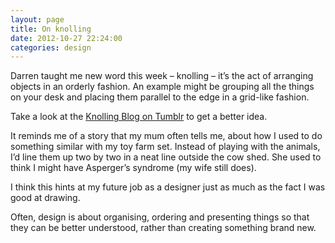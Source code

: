 ```yaml
---
layout: page 
title: On knolling
date: 2012-10-27 22:24:00
categories: design
---
```


Darren taught me new word this week – knolling – it&#8217;s the act of arranging objects in an orderly fashion. An example might be grouping all the things on your desk and placing them parallel to the edge in a grid-like fashion.

<!--more-->

Take a look at the [Knolling Blog on Tumblr][1] to get a better idea.

It reminds me of a story that my mum often tells me, about how I used to do something similar with my toy farm set. Instead of playing with the animals, I&#8217;d line them up two by two in a neat line outside the cow shed. She used to think I might have Asperger&#8217;s syndrome (my wife still does).

I think this hints at my future job as a designer just as much as the fact I was good at drawing.

Often, design is about organising, ordering and presenting things so that they can be better understood, rather than creating something brand new.

 [1]: http://knollingblog.tumblr.com/